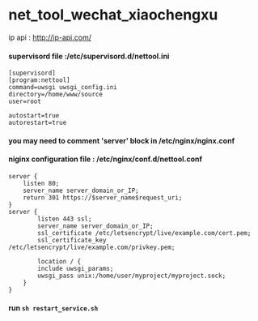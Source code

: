 # net_tool_wechat_xiaochengxu


ip api : http://ip-api.com/

#### supervisord file :/etc/supervisord.d/nettool.ini
```
[supervisord]
[program:nettool]
command=uwsgi uwsgi_config.ini
directory=/home/www/source
user=root

autostart=true
autorestart=true
```

#### you may need to comment 'server' block in /etc/nginx/nginx.conf
#### niginx configuration file : /etc/nginx/conf.d/nettool.conf
```
server {
    listen 80;
    server_name server_domain_or_IP;
    return 301 https://$server_name$request_uri;
}
server {
        listen 443 ssl;
        server_name server_domain_or_IP;
        ssl_certificate /etc/letsencrypt/live/example.com/cert.pem;
        ssl_certificate_key /etc/letsencrypt/live/example.com/privkey.pem;

        location / {
        include uwsgi_params;
        uwsgi_pass unix:/home/user/myproject/myproject.sock;
    }
}

```
#### run `sh restart_service.sh`